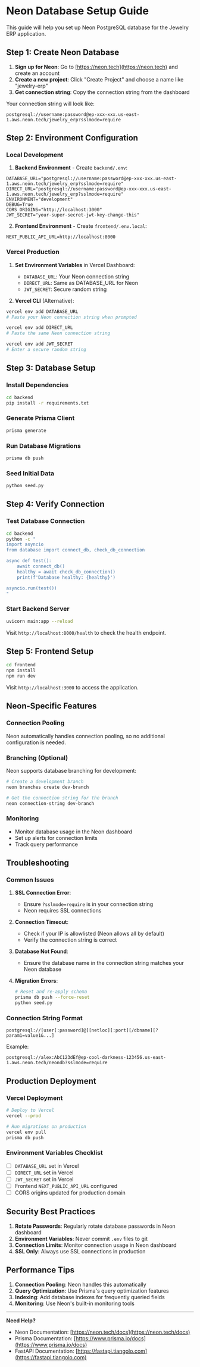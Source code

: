 # Neon Database Setup Guide

This guide will help you set up Neon PostgreSQL database for the Jewelry ERP application.

## Step 1: Create Neon Database

1. **Sign up for Neon**: Go to [https://neon.tech](https://neon.tech) and create an account
2. **Create a new project**: Click "Create Project" and choose a name like "jewelry-erp"
3. **Get connection string**: Copy the connection string from the dashboard

Your connection string will look like:
```
postgresql://username:password@ep-xxx-xxx.us-east-1.aws.neon.tech/jewelry_erp?sslmode=require
```

## Step 2: Environment Configuration

### Local Development

1. **Backend Environment** - Create `backend/.env`:
```env
DATABASE_URL="postgresql://username:password@ep-xxx-xxx.us-east-1.aws.neon.tech/jewelry_erp?sslmode=require"
DIRECT_URL="postgresql://username:password@ep-xxx-xxx.us-east-1.aws.neon.tech/jewelry_erp?sslmode=require"
ENVIRONMENT="development"
DEBUG=True
CORS_ORIGINS="http://localhost:3000"
JWT_SECRET="your-super-secret-jwt-key-change-this"
```

2. **Frontend Environment** - Create `frontend/.env.local`:
```env
NEXT_PUBLIC_API_URL=http://localhost:8000
```

### Vercel Production

1. **Set Environment Variables** in Vercel Dashboard:
   - `DATABASE_URL`: Your Neon connection string
   - `DIRECT_URL`: Same as DATABASE_URL for Neon
   - `JWT_SECRET`: Secure random string

2. **Vercel CLI** (Alternative):
```bash
vercel env add DATABASE_URL
# Paste your Neon connection string when prompted

vercel env add DIRECT_URL  
# Paste the same Neon connection string

vercel env add JWT_SECRET
# Enter a secure random string
```

## Step 3: Database Setup

### Install Dependencies

```bash
cd backend
pip install -r requirements.txt
```

### Generate Prisma Client

```bash
prisma generate
```

### Run Database Migrations

```bash
prisma db push
```

### Seed Initial Data

```bash
python seed.py
```

## Step 4: Verify Connection

### Test Database Connection

```bash
cd backend
python -c "
import asyncio
from database import connect_db, check_db_connection

async def test():
    await connect_db()
    healthy = await check_db_connection()
    print(f'Database healthy: {healthy}')

asyncio.run(test())
"
```

### Start Backend Server

```bash
uvicorn main:app --reload
```

Visit `http://localhost:8000/health` to check the health endpoint.

## Step 5: Frontend Setup

```bash
cd frontend
npm install
npm run dev
```

Visit `http://localhost:3000` to access the application.

## Neon-Specific Features

### Connection Pooling
Neon automatically handles connection pooling, so no additional configuration is needed.

### Branching (Optional)
Neon supports database branching for development:

```bash
# Create a development branch
neon branches create dev-branch

# Get the connection string for the branch
neon connection-string dev-branch
```

### Monitoring
- Monitor database usage in the Neon dashboard
- Set up alerts for connection limits
- Track query performance

## Troubleshooting

### Common Issues

1. **SSL Connection Error**:
   - Ensure `?sslmode=require` is in your connection string
   - Neon requires SSL connections

2. **Connection Timeout**:
   - Check if your IP is allowlisted (Neon allows all by default)
   - Verify the connection string is correct

3. **Database Not Found**:
   - Ensure the database name in the connection string matches your Neon database

4. **Migration Errors**:
   ```bash
   # Reset and re-apply schema
   prisma db push --force-reset
   python seed.py
   ```

### Connection String Format
```
postgresql://[user[:password]@][netloc][:port][/dbname][?param1=value1&...]
```

Example:
```
postgresql://alex:AbC123dEf@ep-cool-darkness-123456.us-east-1.aws.neon.tech/neondb?sslmode=require
```

## Production Deployment

### Vercel Deployment

```bash
# Deploy to Vercel
vercel --prod

# Run migrations on production
vercel env pull
prisma db push
```

### Environment Variables Checklist

- [ ] `DATABASE_URL` set in Vercel
- [ ] `DIRECT_URL` set in Vercel  
- [ ] `JWT_SECRET` set in Vercel
- [ ] Frontend `NEXT_PUBLIC_API_URL` configured
- [ ] CORS origins updated for production domain

## Security Best Practices

1. **Rotate Passwords**: Regularly rotate database passwords in Neon dashboard
2. **Environment Variables**: Never commit `.env` files to git
3. **Connection Limits**: Monitor connection usage in Neon dashboard
4. **SSL Only**: Always use SSL connections in production

## Performance Tips

1. **Connection Pooling**: Neon handles this automatically
2. **Query Optimization**: Use Prisma's query optimization features
3. **Indexing**: Add database indexes for frequently queried fields
4. **Monitoring**: Use Neon's built-in monitoring tools

---

**Need Help?**
- Neon Documentation: [https://neon.tech/docs](https://neon.tech/docs)
- Prisma Documentation: [https://www.prisma.io/docs](https://www.prisma.io/docs)
- FastAPI Documentation: [https://fastapi.tiangolo.com](https://fastapi.tiangolo.com)